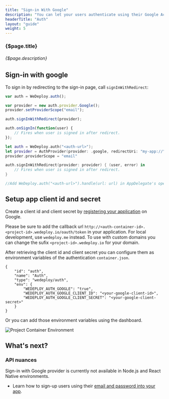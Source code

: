 ```yaml
---
title: "Sign-in With Google"
description: "You can let your users authenticate using their Google Accounts by integrating Google Sign-In into your app."
headerTitle: "Auth"
layout: "guide"
weight: 5
---
```


### {$page.title}

###### {$page.description}

<article id="1">

## Sign-in with google

To sign in by redirecting to the sign-in page, call `signInWithRedirect`:

```javascript
var auth = WeDeploy.auth();

var provider = new auth.provider.Google();
provider.setProviderScope("email");

auth.signInWithRedirect(provider);

auth.onSignIn(function(user) {
	// Fires when user is signed in after redirect.
});
```
```swift
let auth = WeDeploy.auth("<auth-url>");
let provider = AuthProvider(provider: .google, redirectUri: "my-app://")
provider.providerScope = "email"

auth.signInWithRedirect(provider: provider) { (user, error) in
	// Fires when user is signed in after redirect.
}

//Add WeDeploy.auth("<auth-url>").handle(url: url) in AppDelegate's open url method	
```

</article>

<article id="2">

## Setup app client id and secret

Create a client id and client secret by [registering your application](https://developers.google.com/youtube/registering_an_application) on Google. 

<aside>

Please be sure to add the callback url `http://<auth-container-id>.<project-id>.wedeploy.io/oauth/token` in your application.
For local development, use `wedeploy.me` instead. To use with custom domains you can change the sufix `<project-id>.wedeploy.io` for your domain.

</aside>

After retrieving the client id and client secret you can configure them as environment variables of the authentication `container.json`.

```application/json
{
	"id": "auth",
	"name": "Auth",
	"type": "wedeploy/auth",
	"env": {
		"WEDEPLOY_AUTH_GOOGLE": "true",
		"WEDEPLOY_AUTH_GOOGLE_CLIENT_ID": "<your-google-client-id>",
		"WEDEPLOY_AUTH_GOOGLE_CLIENT_SECRET": "<your-google-client-secret>"
	}
}
```

Or you can add those environment variables using the dashboard.

![Project Container Environment](https://cloud.githubusercontent.com/assets/1435318/20008152/2ceabade-a27e-11e6-9c86-435fc1c12412.png)

</article>

## What's next?

### API nuances
Sign-in with Google provider is currently not available in Node.js and React Native environments.

* Learn how to sign-up users using their [email and password into your app](/docs/auth/sign-in-with-password.html).
